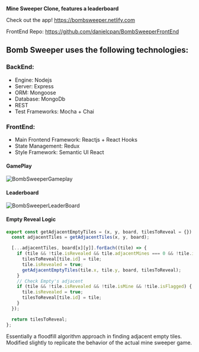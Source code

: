 **Mine Sweeper Clone, features a leaderboard**  

Check out the app! https://bombsweeper.netlify.com

FrontEnd Repo: https://github.com/danielcpan/BombSweeperFrontEnd

## Bomb Sweeper uses the following technologies:

### BackEnd: 

- Engine: Nodejs
- Server:  Express
- ORM: Mongoose
- Database: MongoDb
- REST
- Test Frameworks: Mocha + Chai

### FrontEnd: 

- Main Frontend Framework: Reactjs + React Hooks
- State Management: Redux
- Style Framework: Semantic UI React

#### GamePlay

![BombSweeperGameplay](https://user-images.githubusercontent.com/20826907/66105691-f02ba200-e570-11e9-8c09-8138733326b7.gif)

#### Leaderboard

![BombSweeperLeaderBoard](https://user-images.githubusercontent.com/20826907/66105556-a04cdb00-e570-11e9-974a-d78953d260ef.gif)

#### Empty Reveal Logic

```javascript
export const getAdjacentEmptyTiles = (x, y, board, tilesToReveal = {}) => {
  const adjacentTiles = getAdjacentTiles(x, y, board);

  [...adjacentTiles, board[x][y]].forEach((tile) => {
    if (tile && !tile.isRevealed && tile.adjacentMines === 0 && !tile.isMine && !tile.isFlagged) {
      tilesToReveal[tile.id] = tile;
      tile.isRevealed = true;
      getAdjacentEmptyTiles(tile.x, tile.y, board, tilesToReveal);
    }
    // Check Empty's adjacent
    if (tile && !tile.isRevealed && !tile.isMine && !tile.isFlagged) {
      tile.isRevealed = true;
      tilesToReveal[tile.id] = tile;
    }
  });

  return tilesToReveal;
};
```

Essentially a floodfill algorithm approach in finding adjacent empty tiles. Modified slightly to replicate the behavior of the actual mine sweeper game.
